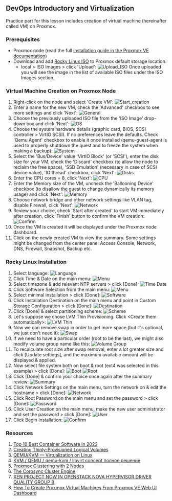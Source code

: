## DevOps Introductory and Virtualization ##

Practice part for this lesson includes creation of virtual machine (hereinafter called VM) on Proxmox.

### Prerequisites ###

- Proxmox node (read the full [installation guide in the Proxmox VE documentation](https://pve.proxmox.com/pve-docs/chapter-pve-installation.html))
- Download and add [Rocky Linux ISO](https://download.rockylinux.org/pub/rocky/9/isos/x86_64/Rocky-9.1-x86_64-minimal.iso) to Proxmox default storage location:
    - local > ISO Images > click 'Upload':
    ![Upload_ISO](./images/vm_creation/0-Upload.png)
    Once uploaded you will see the image in the list of available ISO files under the ISO Images section.

### Virtual Machine Creation on Proxmox Node ###

1. Right-click on the node and select 'Create VM':
    ![Start_creation](./images/vm_creation/0-Create.png)
2. Enter a name for the new VM, check the 'Advanced' checkbox to see more settings and click 'Next':
    ![General](./images/vm_creation/1-General.png)
3. Choose the previously uploaded ISO file from the 'ISO Image' drop-down box and click 'Next':
    ![OS](./images/vm_creation/2-OS.png)
4. Choose the system hardware details (graphic card, BIOS, SCSI controller > VirtIO SCSI). If no preferences leave the defaults. Check 'Qemu Agent' checkbox to enable it once installed (qemu-guest-agent is used to properly shutdown the quest and to freeze the system when making a backup):
    ![System](./images/vm_creation/3-System.png)
5. Select the 'Bus/Device' value 'VirtIO Block' (or 'SCSI'), enter the disk size for your VM, check the 'Discard' checkbox (to allow the node to reclaim the free space), 'SSD Emulation' (necessary in case of SCSI device value), 'IO thread' checkbox, click 'Next':
    ![Disks](./images/vm_creation/4-Disks.png)
6. Enter the CPU cores = 8, click 'Next':
    ![CPU](./images/vm_creation/5-CPU.png)
7. Enter the Memory size of the VM, uncheck the 'Ballooning Device' checkbox (to disallow the guest to change dynamically its memory usage) and click 'Next':
    ![Memory](./images/vm_creation/6-Memory.png)
8. Choose network bridge and other network settings like VLAN tag, disable Firewall, click 'Next':
    ![Network](./images/vm_creation/7-Network.png)
9. Review your choice, check 'Start after created' to start VM immediately after creation, click 'Finish' button to confirm the VM creation:
    ![Confirm](./images/vm_creation/8-Confirm.png)
10. Once the VM is created it will be displayed under the Proxmox node dashboard.
11. Click on the newly created VM to view the summary. Some settings might be changed from the center pane: Access Console, Network, DNS, Firewall, Snapshot, Backup etc.

### Rocky Linux Installation ###

1. Select language:
    ![Language](./images/rocky_installation/1-language.png)
2. Click Time & Date on the main menu:
    ![Menu](./images/rocky_installation/2-menu-time_date.png)
3. Select timezone & add relevant NTP servers > click \[Done\]:
    ![Time Date](./images/rocky_installation/3-time_date.png)
4. Click Software Selection from the main menu:
    ![Menu](./images/rocky_installation/4-menu-software_selection.png)
5. Select minimal installation > click \[Done\]:
    ![Software](./images/rocky_installation/5-software_selection.png)
6. Click Installation Destination on the main menu and point in Custom Storage Configuration > click \[Done\]:
    ![Destination](./images/rocky_installation/6-installation-destination-custom.png)
7. Click \[Done\] & select partitioning scheme:
    ![Scheme](./images/rocky_installation/7-installation_destination-scheme.png)
8. Let's suppose we chose LVM Thin Provisioning. Click \<Create them automatically\>:
    ![LVM Thin](./images/rocky_installation/8-installation_destination-LT.png)
9. Now we can remove swap in order to get more space (but it's optional, we just don't need it):
    ![Swap](./images/rocky_installation/9-installation_destination-LT-remove_swap.png)
10. If we need to have a particular order (root to be the last), we might also modify volume group name like this:
    ![Volume Group](./images/rocky_installation/10-installation_destination-LT-VG.png)
11. To recalculate root size after swap removal, enter a lot greater size and click \[Update settings\], and the maximum available amount will be displayed & applied.
12. <a id="filesystem"></a>Now select file system both on boot & root (ext4 was selected in this example) > click \[Done\]:
    ![Boot](./images/rocky_installation/11-installation_destination-LT-boot_ext4.png)
    ![Root](./images/rocky_installation/12-installation_destination-LT-root_ext4.png)
13. Click \[Done\] & confirm your choice once again after the summary review:
    ![Summary](./images/rocky_installation/13-installation_destination-summary.png)
14. Click Network Settings on the main menu, turn the network on & edit the hostname > click \[Done\]:
    ![Network](./images/rocky_installation/14-network_hostname.png)
15. Click Root Password on the main menu and set the password > click \[Done\]:
    ![Password](./images/rocky_installation/15-root_password.png)
16. Click User Creation on the main menu, make the new user administrator and set the password > click \[Done\]:
    ![User](./images/rocky_installation/16-user_creation.png)
17. Click Begin Installation:
    ![Confirm](./images/rocky_installation/17-begin_installation.png)

### Resources ###

1. [Top 10 Best Container Software In 2023](https://www.softwaretestinghelp.com/container-software)
2. [Creating Thinly-Provisioned Logical Volumes](https://access.redhat.com/documentation/en-us/red_hat_enterprise_linux/6/html/logical_volume_manager_administration/thinly_provisioned_volume_creation)
3. [QEMU/KVM — Virtualization on Linux](https://casinesque.medium.com/first-approach-with-qemu-kvm-virtualization-on-linux-733ba2ffb739)
4. [KVM / QEMU / qemu-kvm / libvirt concept полное решение](https://russianblogs.com/article/45781292408)
5. [Proxmox Clustering with 2 Nodes](https://www.apalrd.net/posts/2022/pve_quorum)
6. [The Corosync Cluster Engine](https://github.com/corosync/corosync)
7. [XEN PROJECT NOW IN OPENSTACK NOVA HYPERVISOR DRIVER QUALITY GROUP B](https://xenproject.org/2015/05/20/xen-project-now-in-openstack-nova-hypervisor-driver-quality-group-b)
8. [How To Create Proxmox Virtual Machines From Proxmox VE Web UI Dashboard](https://ostechnix.com/create-proxmox-virtual-machines)

